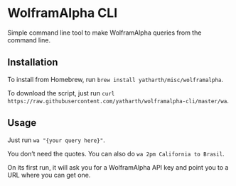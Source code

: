 # WolframAlpha CLI

Simple command line tool to make WolframAlpha queries from the command line.


## Installation

To install from Homebrew, run `brew install yatharth/misc/wolframalpha`.

To download the script, just run `curl https://raw.githubusercontent.com/yatharth/wolframalpha-cli/master/wa`.


## Usage

Just run `wa "{your query here}"`.

You don’t need the quotes. You can also do `wa 2pm California to Brasil`.

On its first run, it will ask you for a WolframAlpha API key and point you to a URL where you can get one.

